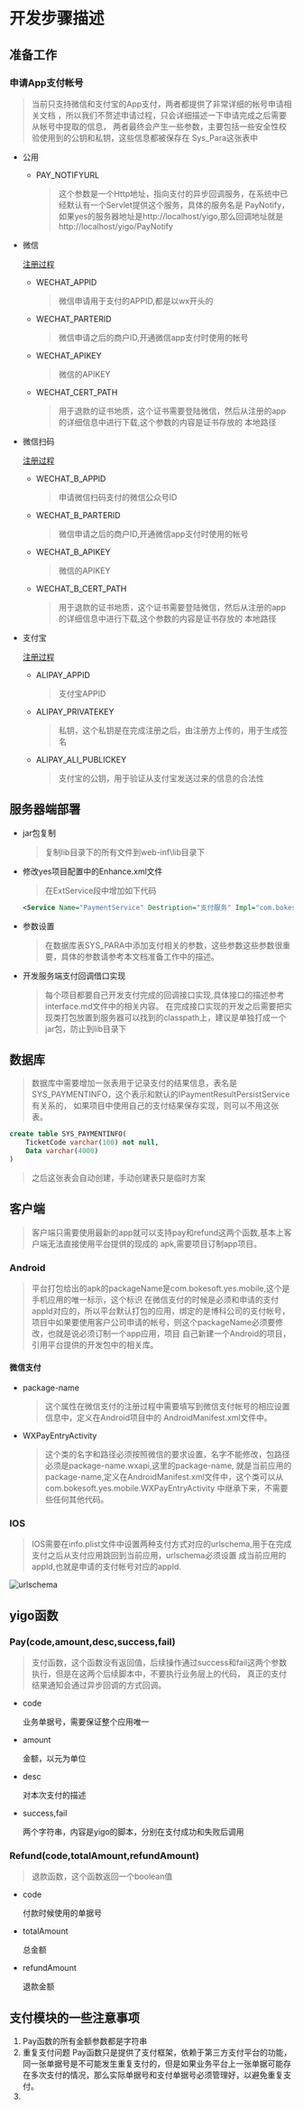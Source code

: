 # 开发步骤描述

## 准备工作

### 申请App支付帐号
> 当前只支持微信和支付宝的App支付，两者都提供了非常详细的帐号申请相关文档
，所以我们不赘述申请过程，只会详细描述一下申请完成之后需要从帐号中提取的信息，
两者最终会产生一些参数，主要包括一些安全性校验使用到的公钥和私钥，这些信息都被保存在
Sys_Para这张表中

+ 公用

    * PAY_NOTIFYURL

        >这个参数是一个Http地址，指向支付的异步回调服务，在系统中已经默认有一个Servlet提供这个服务，具体的服务名是
        PayNotify，如果yes的服务器地址是http://localhost/yigo,那么回调地址就是http://localhost/yigo/PayNotify


+ 微信

    [注册过程][1]

    * WECHAT_APPID

        >微信申请用于支付的APPID,都是以wx开头的

    * WECHAT_PARTERID

        >微信申请之后的商户ID,开通微信app支付时使用的帐号

    * WECHAT_APIKEY

        >微信的APIKEY

    * WECHAT_CERT_PATH

        >用于退款的证书地质，这个证书需要登陆微信，然后从注册的app的详细信息中进行下载,这个参数的内容是证书存放的
      本地路径

+ 微信扫码

    [注册过程][1]

    * WECHAT_B_APPID

        >申请微信扫码支付的微信公众号ID

    * WECHAT_B_PARTERID

        >微信申请之后的商户ID,开通微信app支付时使用的帐号

    * WECHAT_B_APIKEY

        >微信的APIKEY

    * WECHAT_B_CERT_PATH

        >用于退款的证书地质，这个证书需要登陆微信，然后从注册的app的详细信息中进行下载,这个参数的内容是证书存放的
      本地路径


+ 支付宝

    [注册过程][2]

    * ALIPAY_APPID

        >支付宝APPID

    * ALIPAY_PRIVATEKEY

        >私钥，这个私钥是在完成注册之后，由注册方上传的，用于生成签名

    * ALIPAY_ALI_PUBLICKEY

        >支付宝的公钥，用于验证从支付宝发送过来的信息的合法性


## 服务器端部署

+ jar包复制

    >复制lib目录下的所有文件到web-inf\lib目录下
+ 修改yes项目配置中的Enhance.xml文件

    >在ExtService段中增加如下代码

    ```xml
    <Service Name="PaymentService" Destription="支付服务" Impl="com.bokesoft.yes.yespay.PaymentService"/>
    ```
+ 参数设置
　
    >在数据库表SYS_PARA中添加支付相关的参数，这些参数这些参数很重要，具体的参数请参考本文档准备工作中的描述。

+ 开发服务端支付回调借口实现

    >每个项目都要自己开发支付完成的回调接口实现,具体接口的描述参考interface.md文件中的相关内容。
    在完成接口实现的开发之后需要把实现类打包放置到服务器可以找到的classpath上，建议是单独打成一个jar包，防止到lib目录下

## 数据库

> 数据库中需要增加一张表用于记录支付的结果信息，表名是SYS_PAYMENTINFO，这个表示和默认的IPaymentResultPersistService有关系的，
如果项目中使用自己的支付结果保存实现，则可以不用这张表。

```sql
create table SYS_PAYMENTINFO(
    TicketCode varchar(100) not null,
    Data varchar(4000)
)
```

> 之后这张表会自动创建，手动创建表只是临时方案

## 客户端

>客户端只需要使用最新的app就可以支持pay和refund这两个函数,基本上客户端无法直接使用平台提供的现成的
apk,需要项目订制app项目。

### Android

>平台打包给出的apk的packageName是com.bokesoft.yes.mobile,这个是手机应用的唯一标示，这个标识
在微信支付的时候是必须和申请的支付appId对应的，所以平台默认打包的应用，绑定的是博科公司的支付帐号，
项目中如果要使用客户公司申请的帐号，则这个packageName必须要修改，也就是说必须订制一个app应用，项目
自己新建一个Android的项目，引用平台提供的开发包中的相关库。

#### 微信支付

* package-name

    >这个属性在微信支付的注册过程中需要填写到微信支付帐号的相应设置信息中，定义在Android项目中的
    AndroidManifest.xml文件中。

* WXPayEntryActivity

    >这个类的名字和路径必须按照微信的要求设置，名字不能修改，包路径必须是package-name.wxapi,这里的package-name,
    就是当前应用的package-name,定义在AndroidManifest.xml文件中，这个类可以从com.bokesoft.yes.mobile.WXPayEntryActivity
    中继承下来，不需要些任何其他代码。

### IOS

>IOS需要在info.plist文件中设置两种支付方式对应的urlschema,用于在完成支付之后从支付应用跳回到当前应用，urlschema必须设置
成当前应用的appId,也就是申请的支付帐号对应的appId.

![urlschema](ios_pay.png)

## yigo函数

### Pay(code,amount,desc,success,fail)

>支付函数，这个函数没有返回值，后续操作通过success和fail这两个参数执行，但是在这两个后续脚本中，不要执行业务层上的代码，
真正的支付结果通知会通过异步回调的方式回调。

+ code

    业务单据号，需要保证整个应用唯一

+ amount

    金额，以元为单位

+ desc

    对本次支付的描述

+ success,fail

    两个字符串，内容是yigo的脚本，分别在支付成功和失败后调用

### Refund(code,totalAmount,refundAmount)

>退款函数，这个函数返回一个boolean值

+ code

    付款时候使用的单据号

+ totalAmount

    总金额

+ refundAmount

    退款金额

## 支付模块的一些注意事项

1. Pay函数的所有金额参数都是字符串
2. 重复支付问题
    Pay函数只是提供了支付框架，依赖于第三方支付平台的功能，同一张单据号是不可能发生重复支付的，但是如果业务平台上一张单据可能存在多次支付的情况，那么实际单据号和支付单据号必须管理好，以避免重复支付。
3. 

  [1]: http://jingyan.baidu.com/article/3a2f7c2e76314a26afd6119b.html       "wechat"
  [2]: http://zhihu.com/question/27246921/answer/42729752  "alipay"
